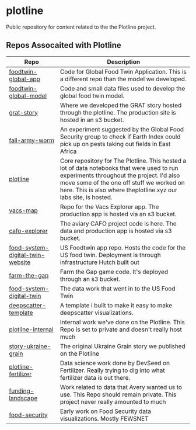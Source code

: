 # plotline
Public repository for content related to the the Plotline project. 


## Repos Assocaited with Plotline
| Repo | Description |
|------|-------------|
| [foodtwin-global-app](https://github.com/earth-genome/foodtwin-global-app) | Code for Global Food Twin Application. This is a different repo than the model we developed. |
| [foodtwin-global-model](https://github.com/earth-genome/foodtwin-global-model) | Code and small data files used to develop the global food twin model. |
| [grat-story](https://github.com/earth-genome/grat-story) | Where we developed the GRAT story hosted through the plotline. The production site is hosted in an s3 bucket. |
| [fall-army-worm](https://github.com/earth-genome/fall-army-worm) | An experiment suggested by the Global Food Security group to check if Earth Index could pick up on pests taking out fields in East Africa |
| [plotline](https://github.com/earthrise-media/plotline) | Core repository for The Plotline. This hosted a lot of data notebooks that were used to run experiments throughout the project. I'd also move some of the one off stuff we worked on here. This is also where theplotline.xyz our labs site, is hosted. |
| [vacs-map](https://github.com/earthrise-media/vacs-map) | Repo for the Vacs Explorer app. The production app is hosted via an s3 bucket. |
| [cafo-explorer](https://github.com/earthrise-media/cafo-explorer) | The aviary CAFO project code is here. The data and production app is hosted via s3 bucket. |
| [food-system-digital-twin-website](https://github.com/earthrise-media/food-system-digital-twin-website) | US Foodtwin app repo. Hosts the code for the US food twin. Deployment is through infrastructure Hutch built out |
| [farm-the-gap](https://github.com/earthrise-media/farm-the-gap) | Farm the Gap game code. It's deployed through an s3 bucket. |
| [food-system-digital-twin](https://github.com/earthrise-media/food-system-digital-twin) | The data work that went in to the US Food Twin |
| [deepscatter-template](https://github.com/earthrise-media/deepscatter-template) | A template i built to make it easy to make deepscatter visualizations. |
| [plotline-internal](https://github.com/earthrise-media/plotline-internal) | Internal work we've done on the Plotline. This Repo is set to private and doesn't really host much |
| [story-ukraine-grain](https://github.com/earthrise-media/story-ukraine-grain) | The original Ukraine Grain story we published on the Plotline |
| [plotline-fertilizer](https://github.com/earthrise-media/plotline-fertilizer) | Data science work done by DevSeed on Fertilizer. Really trying to dig into what fertilizer data is out there. |
| [funding-landscape](https://github.com/earthrise-media/funding-landscape) | Work related to data that Avery wanted us to use. This Repo should remain private. This project never really amounted to much |
| [food-security](https://github.com/earthrise-media/food-security) | Early work on Food Security data visualizations. Mostly FEWSNET |